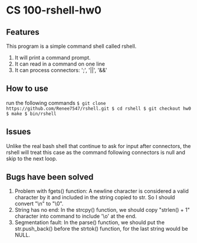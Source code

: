 # CS 100-rshell-hw0

## Features
This program is a simple command shell called rshell.
1. It will print a command prompt.
2. It can read in a command on one line
3. It can process connectors: ';', '||', '&&'


## How to use
run the following commands
`$ git clone https://github.com/Renee7547/rshell.git
$ cd rshell
$ git checkout hw0
$ make
$ bin/rshell`

## Issues
Unlike the real bash shell that continue to ask for input after connectors, 
the rshell will treat this case as the command following connectors is null and skip to the next loop.

## Bugs have been solved
1. Problem with  fgets() function: 
	A newline character is considered a valid character by it and included in the string copied to str. So I should convert "\n" to "\0".
2. String has no end:
	In the strcpy() function, we should copy "strlen() + 1" character into command to include '\o' at the end.
3. Segmentation fault:
	In the parse() function, we should put the str.push_back() before the strtok() function, for the last string would be NULL.


